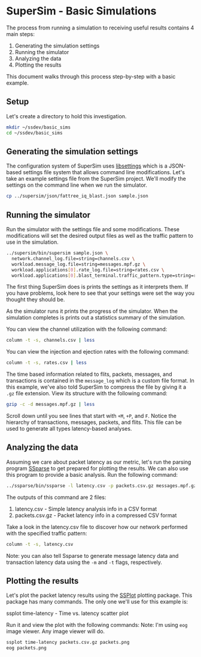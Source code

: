 # SuperSim - Basic Simulations

The process from running a simulation to receiving useful results contains 4
main steps:

1. Generating the simulation settings
2. Running the simulator
3. Analyzing the data
4. Plotting the results

This document walks through this process step-by-step with a basic example.

## Setup
Let's create a directory to hold this investigation.

``` sh
mkdir ~/ssdev/basic_sims
cd ~/ssdev/basic_sims

```

## Generating the simulation settings
The configuration system of SuperSim uses [libsettings][] which is a JSON-based
settings file system that allows command line modifications. Let's take an
example settings file from the SuperSim project. We'll modify the settings
on the command line when we run the simulator.

``` sh
cp ../supersim/json/fattree_iq_blast.json sample.json
```

## Running the simulator
Run the simulator with the settings file and some modifications. These
modifications will set the desired output files as well as the traffic
pattern to use in the simulation.

``` sh
../supersim/bin/supersim sample.json \
  network.channel_log.file=string=channels.csv \
  workload.message_log.file=string=messages.mpf.gz \
  workload.applications[0].rate_log.file=string=rates.csv \
  workload.applications[0].blast_terminal.traffic_pattern.type=string=random_exchange
```

The first thing SuperSim does is prints the settings as it interprets them.
If you have problems, look here to see that your settings were set the way
you thought they should be.

As the simulator runs it prints the progress of the simulator. When the
simulation completes is prints out a statistics summary of the simulation.

You can view the channel utilization with the following command:

``` sh
column -t -s, channels.csv | less
```

You can view the injection and ejection rates with the following command:

``` sh
column -t -s, rates.csv | less
```

The time based information related to flits, packets, messages, and transactions
is contained in the `message_log` which is a custom file format. In this
example, we've also told SuperSim to compress the file by giving it a `.gz` file
extension. View its structure with the following command:

``` sh
gzip -c -d messages.mpf.gz | less
```

Scroll down until you see lines that start with `+M`, `+P`, and `F`. Notice the
hierarchy of transactions, messages, packets, and flits. This file can be used
to generate all types latency-based analyses.

## Analyzing the data
Assuming we care about packet latency as our metric, let's run the parsing
program [SSparse][] to get prepared for plotting the results. We can also use
this program to provide a basic analysis. Run the following command:

``` sh
../ssparse/bin/ssparse -l latency.csv -p packets.csv.gz messages.mpf.gz
```
The outputs of this command are 2 files:
1. latency.csv - Simple latency analysis info in a CSV format
2. packets.csv.gz - Packet latency info in a compressed CSV format

Take a look in the latency.csv file to discover how our network performed
with the specified traffic pattern:

``` sh
column -t -s, latency.csv
```

Note: you can also tell Ssparse to generate message latency data and
transaction latency data using the `-m` and `-t` flags, respectively.

## Plotting the results
Let's plot the packet latency results using the [SSPlot][] plotting package.
This package has many commands. The only one we'll use for this example is:

ssplot time-latency - Time vs. latency scatter plot

Run it and view the plot with the following commands:
Note: I'm using `eog` image viewer. Any image viewer will do.

``` sh
ssplot time-latency packets.csv.gz packets.png
eog packets.png
```

[libsettings]: https://github.com/nicmcd/libsettings
[SSparse]: https://github.com/nicmcd/ssparse
[SSPlot]: https://github.com/nicmcd/ssplot
